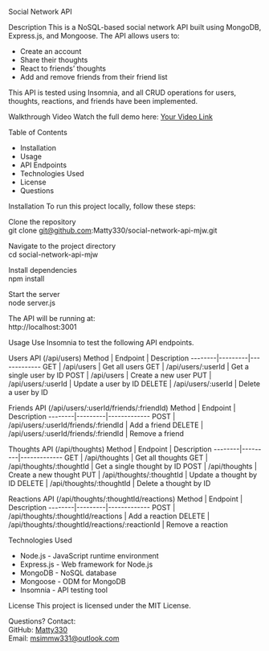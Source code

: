 Social Network API

Description
This is a NoSQL-based social network API built using MongoDB, Express.js, and Mongoose. The API allows users to:
- Create an account
- Share their thoughts
- React to friends’ thoughts
- Add and remove friends from their friend list

This API is tested using Insomnia, and all CRUD operations for users, thoughts, reactions, and friends have been implemented.

Walkthrough Video
Watch the full demo here: [Your Video Link](https://yourvideolink.com)

Table of Contents
- Installation
- Usage
- API Endpoints
- Technologies Used
- License
- Questions

Installation
To run this project locally, follow these steps:

Clone the repository  
git clone git@github.com:Matty330/social-network-api-mjw.git

Navigate to the project directory  
cd social-network-api-mjw

Install dependencies  
npm install

Start the server  
node server.js

The API will be running at:  
http://localhost:3001

Usage
Use Insomnia to test the following API endpoints.

Users API (/api/users)
Method | Endpoint | Description
--------|---------|-------------
GET | /api/users | Get all users
GET | /api/users/:userId | Get a single user by ID
POST | /api/users | Create a new user
PUT | /api/users/:userId | Update a user by ID
DELETE | /api/users/:userId | Delete a user by ID

Friends API (/api/users/:userId/friends/:friendId)
Method | Endpoint | Description
--------|---------|-------------
POST | /api/users/:userId/friends/:friendId | Add a friend
DELETE | /api/users/:userId/friends/:friendId | Remove a friend

Thoughts API (/api/thoughts)
Method | Endpoint | Description
--------|---------|-------------
GET | /api/thoughts | Get all thoughts
GET | /api/thoughts/:thoughtId | Get a single thought by ID
POST | /api/thoughts | Create a new thought
PUT | /api/thoughts/:thoughtId | Update a thought by ID
DELETE | /api/thoughts/:thoughtId | Delete a thought by ID

Reactions API (/api/thoughts/:thoughtId/reactions)
Method | Endpoint | Description
--------|---------|-------------
POST | /api/thoughts/:thoughtId/reactions | Add a reaction
DELETE | /api/thoughts/:thoughtId/reactions/:reactionId | Remove a reaction

Technologies Used
- Node.js - JavaScript runtime environment
- Express.js - Web framework for Node.js
- MongoDB - NoSQL database
- Mongoose - ODM for MongoDB
- Insomnia - API testing tool

License
This project is licensed under the MIT License.

Questions?
Contact:  
GitHub: [Matty330](https://github.com/Matty330)  
Email: msimmw331@outlook.com
